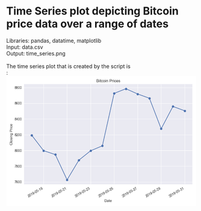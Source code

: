 # Time Series plot depicting Bitcoin price data over a range of dates

Libraries: pandas, datatime, matplotlib<br />
Input: data.csv<br />
Output: time_series.png<br />
<br />
The time series plot that is created by the script is <br />:
![Subgraph1 Depicted](https://github.com/tebbythomas/Data_Visualization_Projects/blob/master/Time_Series/time_series.png)
